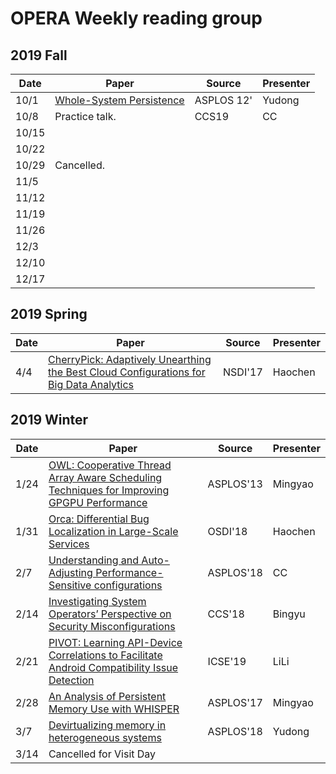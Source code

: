# OPERA Weekly reading group



## 2019 Fall

| Date        |   Paper   |   Source       |  Presenter |
| ------------- |-------------| -----| -----| 
| 10/1  | [Whole-System Persistence](https://www.microsoft.com/en-us/research/wp-content/uploads/2016/02/paper-updated.pdf) | ASPLOS 12' | Yudong |
| 10/8  | Practice talk. | CCS19 | CC |
| 10/15  |  |  |  |
| 10/22  |  |  |  |
| 10/29  | Cancelled. |  |  |
| 11/5  |  |  |  |
| 11/12  |  |  |  |
| 11/19  |  |  |  |
| 11/26  |  |  |  |
| 12/3  |  |  |  |
| 12/10  |  |  |  |
| 12/17  |  |  |  |


## 2019 Spring

| Date        |   Paper   |   Source       |  Presenter |
| ------------- |-------------| -----| -----| 
| 4/4  | [CherryPick: Adaptively Unearthing the Best Cloud Configurations for Big Data Analytics](https://www.usenix.org/system/files/conference/nsdi17/nsdi17-alipourfard.pdf) | NSDI'17 | Haochen |


## 2019 Winter

| Date        |   Paper   |   Source       |  Presenter |
| ------------- |-------------| -----| -----| 
| 1/24 | [OWL: Cooperative Thread Array Aware Scheduling Techniques for Improving GPGPU Performance](https://users.ece.cmu.edu/~omutlu/pub/owl_asplos13.pdf) | ASPLOS'13 | Mingyao | 
| 1/31 | [Orca: Differential Bug Localization in Large-Scale Services](https://www.usenix.org/system/files/osdi18-bhagwan.pdf) |  OSDI'18  | Haochen|
| 2/7  | [Understanding and Auto-Adjusting Performance-Sensitive configurations](https://arxiv.org/pdf/1710.07628.pdf) | ASPLOS'18 | CC |
| 2/14 | [Investigating System Operators’ Perspective on Security Misconfigurations](https://kevin.borgolte.me/files/pdf/ccs2018-security-misconfigurations.pdf) | CCS'18 | Bingyu |
| 2/21 | [PIVOT: Learning API-Device Correlations to Facilitate Android Compatibility Issue Detection]() | ICSE'19 | LiLi |
| 2/28 | [An Analysis of Persistent Memory Use with WHISPER](http://research.cs.wisc.edu/multifacet/papers/asplos17_whisper.pdf) | ASPLOS'17 | Mingyao |
| 3/7  | [Devirtualizing memory in heterogeneous systems](http://pages.cs.wisc.edu/~swapnilh/resources/asplos18_dvm_final.pdf) | ASPLOS'18 | Yudong |
| 3/14 | Cancelled for Visit Day |  |  |
